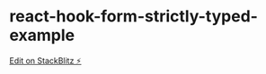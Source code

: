 # react-hook-form-strictly-typed-example

[Edit on StackBlitz ⚡️](https://stackblitz.com/edit/react-hook-form-strictly-typed-example)